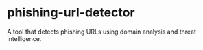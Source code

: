 # phishing-url-detector
A tool that detects phishing URLs using domain analysis and threat intelligence.
